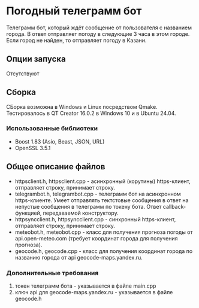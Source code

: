 # Погодный телеграмм бот

Телеграмм бот, который ждёт сообщение от пользователя с названием города. В ответ отправляет погоду в следующие 3 часа в этом городе. Если город не найден, то отправляет погоду в Казани.

## Опции запуска

Отсутствуют

## Сборка

СБорка возможна в Windows и Linux посредством Qmake. Тестировалось в QT Creator 16.0.2 в Windows 10 и в Ubuntu 24.04.

### Использованные библиотеки

- Boost 1.83 (Asio, Beast, JSON, URL)
- OpenSSL 3.5.1

## Общее описание файлов

- httpsclient.h, httpsclient.cpp - асинхронный (корутины) https-клиент, отправляет строку, принимает строку.
- telegrambot.h, telegrambot.cpp - телеграмм бот на асинхронном https-клиенте. Умеет отправлять тектстовые сообщения в ответ на непустые сообщения в телеграмм по токену бота. Ответ callback-функцией, передаваемой конструктору.
- httpsyncclient.h, httpsyncclient.cpp - синхронный https-клиент, отправляет строку, принимает строку.
- meteobot.h, meteobot.cpp - класс для получения прогноза погоды от api.open-meteo.com (требует координат города для получения прогноза).
- geocode.h, geocode.cpp - класс для получения координат города по названию города от api geocode-maps.yandex.ru.

### Дополнительные требования

1) токен телеграмм бота - указывается в файле main.cpp
2) ключ api для geocode-maps.yandex.ru - указывается в файле geocode.h
